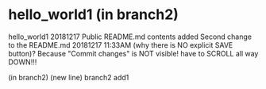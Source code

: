 # hello_world1 (in branch2)
hello_world1 20181217 Public
README.md contents added
Second change to the README.md 20181217 11:33AM (why there is NO explicit SAVE button)?
Because "Commit changes" is NOT visible!   have to SCROLL all way DOWN!!! 

(in branch2) (new line) 
branch2 add1
